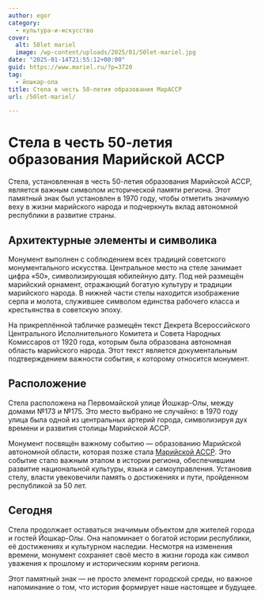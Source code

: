 ```yaml
---
author: egor
category:
  - культура-и-искусство
cover:
  alt: 50let mariel
  image: /wp-content/uploads/2025/01/50let-mariel.jpg
date: "2025-01-14T21:55:12+00:00"
guid: https://www.mariel.ru/?p=3720
tag:
  - йошкар-ола
title: Стела в честь 50-летия образования МарАССР
url: /50let-mariel/

---
```

# Стела в честь 50-летия образования Марийской АССР

Стела, установленная в честь 50-летия образования Марийской АССР, является важным символом исторической памяти региона. Этот памятный знак был установлен в 1970 году, чтобы отметить значимую веху в жизни марийского народа и подчеркнуть вклад автономной республики в развитие страны.

## Архитектурные элементы и символика

Монумент выполнен с соблюдением всех традиций советского монументального искусства. Центральное место на стеле занимает цифра «50», символизирующая юбилейную дату. Под ней размещён марийский орнамент, отражающий богатую культуру и традиции марийского народа. В нижней части стелы находится изображение серпа и молота, служившее символом единства рабочего класса и крестьянства в советскую эпоху.

На прикреплённой табличке размещён текст Декрета Всероссийского Центрального Исполнительного Комитета и Совета Народных Комиссаров от 1920 года, которым была образована автономная область марийского народа. Этот текст является документальным подтверждением важности события, к которому относится монумент.

## Расположение

Стела расположена на Первомайской улице Йошкар-Олы, между домами №173 и №175. Это место выбрано не случайно: в 1970 году улица была одной из центральных артерий города, символизируя дух времени и развития столицы Марийской АССР.

Монумент посвящён важному событию — образованию Марийской автономной области, которая позже стала [Марийской АССР](/stolicza_mariel/). Это событие стало важным этапом в истории региона, обеспечившим развитие национальной культуры, языка и самоуправления. Установив стелу, власти увековечили память о достижениях и пути, пройденном республикой за 50 лет.

## Сегодня

Стела продолжает оставаться значимым объектом для жителей города и гостей Йошкар-Олы. Она напоминает о богатой истории республики, её достижениях и культурном наследии. Несмотря на изменения времени, монумент сохраняет своё место в жизни города как символ уважения к прошлому и историческим корням региона.

Этот памятный знак — не просто элемент городской среды, но важное напоминание о том, что история формирует наше настоящее и будущее.
